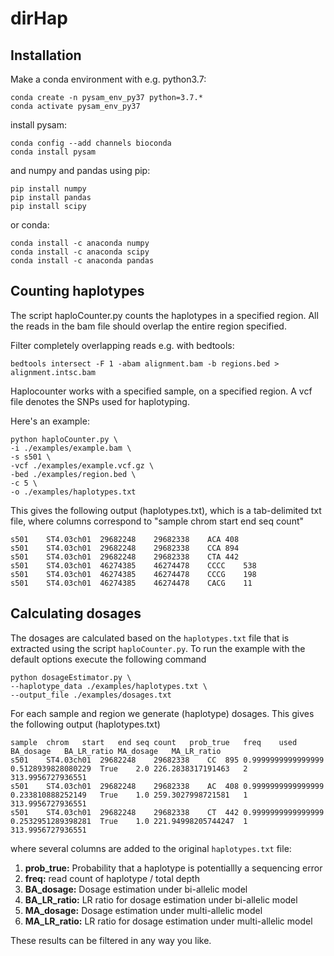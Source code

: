 # dirHap

## Installation
Make a conda environment with e.g. python3.7:
```
conda create -n pysam_env_py37 python=3.7.* 
conda activate pysam_env_py37
```

install pysam:
```
conda config --add channels bioconda
conda install pysam
``` 

and numpy and pandas using pip:
```
pip install numpy
pip install pandas
pip install scipy

```

or conda:
```
conda install -c anaconda numpy 
conda install -c anaconda scipy 
conda install -c anaconda pandas 

```

## Counting haplotypes
The script haploCounter.py counts the haplotypes in a specified region.
All the reads in the bam file should overlap the entire region specified. 

Filter completely overlapping reads e.g. with bedtools:
```
bedtools intersect -F 1 -abam alignment.bam -b regions.bed > alignment.intsc.bam
```

Haplocounter works with a specified sample, on a specified region. 
A vcf file denotes the SNPs used for haplotyping. 

Here's an example:
```
python haploCounter.py \
-i ./examples/example.bam \
-s s501 \
-vcf ./examples/example.vcf.gz \
-bed ./examples/region.bed \
-c 5 \
-o ./examples/haplotypes.txt
```

This gives the following output (haplotypes.txt), which is a tab-delimited txt file, where columns correspond to "sample  chrom start end seq count"

```
s501	ST4.03ch01	29682248	29682338	ACA	408
s501	ST4.03ch01	29682248	29682338	CCA	894
s501	ST4.03ch01	29682248	29682338	CTA	442
s501	ST4.03ch01	46274385	46274478	CCCC	538
s501	ST4.03ch01	46274385	46274478	CCCG	198
s501	ST4.03ch01	46274385	46274478	CACG	11
```

## Calculating dosages

The dosages are calculated based on the `haplotypes.txt` file that is extracted using the script `haploCounter.py`. 
To run the example with the default options execute the following command
```
python dosageEstimator.py \
--haplotype_data ./examples/haplotypes.txt \
--output_file ./examples/dosages.txt
```

For each sample and region we generate (haplotype) dosages. 
This gives the following output (haplotypes.txt)
```
sample	chrom	start	end	seq	count	prob_true	freq	used	BA_dosage	BA_LR_ratio	MA_dosage	MA_LR_ratio
s501	ST4.03ch01	29682248	29682338	CC	895	0.9999999999999999	0.5128939828080229	True	2.0	226.2838317191463	2	313.9956727936551
s501	ST4.03ch01	29682248	29682338	AC	408	0.9999999999999999	0.233810888252149	True	1.0	259.3027998721581	1	313.9956727936551
s501	ST4.03ch01	29682248	29682338	CT	442	0.9999999999999999	0.2532951289398281	True	1.0	221.94998205744247	1	313.9956727936551
```

where several columns are added to the original `haplotypes.txt` file:

1. **prob_true:** Probability that a haplotype is potentiallly a sequencing error
2. **freq:** read count of haplotype / total depth
3. **BA_dosage:** Dosage estimation under bi-allelic model
4. **BA_LR_ratio:** LR ratio for dosage estimation under bi-allelic model
5. **MA_dosage:** Dosage estimation under multi-allelic model
6. **MA_LR_ratio:**  LR ratio for dosage estimation under multi-allelic model

These results can be filtered in any way you like. 